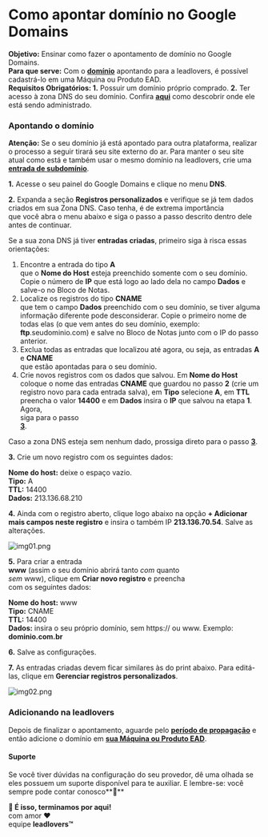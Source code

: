 # Como apontar domínio no Google Domains

**Objetivo:** Ensinar como fazer o apontamento de domínio no Google Domains.\
**Para que serve:** Com o [**domínio**](https://suporte.love/o-que-e-um-dominio/) apontando para a leadlovers, é possível cadastrá-lo em uma Máquina ou Produto EAD.\
**Requisitos Obrigatórios: 1.** Possuir um domínio próprio comprado. **2.** Ter acesso à zona DNS do seu domínio. Confira [**aqui**](https://suporte.love/descobrir-cpanel/) como descobrir onde ele está sendo administrado.

### **Apontando o domínio** <a href="#apontando-dominio" id="apontando-dominio"></a>

**Atenção:** Se o seu domínio já está apontado para outra plataforma, realizar o processo a seguir tirará seu site externo do ar. Para manter o seu site atual como está e também usar o mesmo domínio na leadlovers, crie uma [**entrada de subdomínio**](https://suporte.love/como-apontar-subdominio-no-google-domains/).

**1.** Acesse o seu painel do Google Domains e clique no menu **DNS**.

**2.** Expanda a seção **Registros personalizados** e verifique se já tem dados criados em sua Zona DNS. Caso tenha, é de extrema importância\
que você abra o menu abaixo e siga o passo a passo descrito dentro dele antes de continuar.&#x20;

Se a sua zona DNS já tiver **entradas criadas**, primeiro siga à risca essas orientações:

1. Encontre a entrada do tipo **A**\
   que o **Nome do Host** esteja preenchido somente com o seu domínio. Copie o número de **IP** que está logo ao lado dela no campo **Dados** e salve-o no Bloco de Notas.&#x20;
2. Localize os registros do tipo **CNAME**\
   que tem o campo **Dados** preenchido com o seu domínio, se tiver alguma informação diferente pode desconsiderar. Copie o primeiro nome de todas elas (o que vem antes do seu domínio, exemplo: **ftp**.seudominio.com) e salve no Bloco de Notas junto com o IP do passo anterior.
3. Exclua todas as entradas que localizou até agora, ou seja, as entradas **A** e **CNAME**\
   que estão apontadas para o seu domínio.
4. Crie novos registros com os dados que salvou. Em **Nome do Host** coloque o nome das entradas **CNAME** que guardou no passo **2** (crie um registro novo para cada entrada salva), em **Tipo** selecione **A**, em **TTL** preencha o valor **14400** e em **Dados** insira o **IP** que salvou na etapa **1**.\
   Agora,\
   siga para o passo\
   [**3**](broken-reference).

Caso a zona DNS esteja sem nenhum dado, prossiga direto para o passo [**3**](broken-reference).&#x20;

**3.** Crie um novo registro com os seguintes dados:

**Nome do host:** deixe o espaço vazio.\
**Tipo:** A\
**TTL:** 14400\
**Dados:** 213.136.68.210

**4.** Ainda com o registro aberto, clique logo abaixo na opção **+ Adicionar mais campos neste registro** e insira o também IP **213.136.70.54**. Salve as alterações.

![img01.png](https://leadloverssupport.zendesk.com/hc/article\_attachments/6489074324493/img01.png)

**5.** Para criar a entrada\
**www** (assim o seu domínio abrirá tanto _com_ quanto\
_sem_ www), clique em **Criar novo registro** e preencha\
com os seguintes dados:

**Nome do host:** www\
**Tipo:** CNAME\
**TTL:** 14400\
**Dados:** insira o seu próprio domínio, sem https:// ou www. Exemplo: **dominio.com.br**

**6.** Salve as configurações.

**7.** As entradas criadas devem ficar similares às do print abaixo. Para editá-las, clique em **Gerenciar registros personalizados**.

![img02.png](https://leadloverssupport.zendesk.com/hc/article\_attachments/6489298958221/img02.png)

### **Adicionando na leadlovers** <a href="#adicionando-leadlovers" id="adicionando-leadlovers"></a>

Depois de finalizar o apontamento, aguarde pelo [**período de propagação**](https://suporte.love/como-saber-se-meu-apontamento-propagou/) e então adicione o domínio em [**sua Máquina ou Produto EAD**](https://suporte.love/como-cadastrar-dominio-maquina/).

#### **Suporte**

Se você tiver dúvidas na configuração do seu provedor, dê uma olhada se eles possuem um suporte disponível para te auxiliar. E lembre-se: você sempre pode contar conosco**🥰**

**🏁 É isso, terminamos por aqui!**\
com amor ❤\
equipe **leadlovers™**
